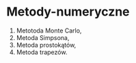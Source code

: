 # Metody-numeryczne
1. Metotoda Monte Carlo, 
2. Metoda Simpsona,
3. Metoda prostokątów,
4. Metoda trapezów.
